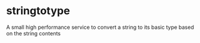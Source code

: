 # stringtotype
A small high performance service to convert a string to its basic type based on the string contents
